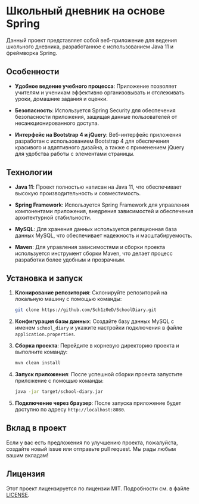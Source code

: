 # Школьный дневник на основе Spring

Данный проект представляет собой веб-приложение для ведения школьного дневника, разработанное с использованием Java 11 и фреймворка Spring.

## Особенности

- **Удобное ведение учебного процесса**: Приложение позволяет учителям и ученикам эффективно организовывать и отслеживать уроки, домашние задания и оценки.

- **Безопасность**: Используется Spring Security для обеспечения безопасности приложения, защищая данные пользователей от несанкционированного доступа.

- **Интерфейс на Bootstrap 4 и jQuery**: Веб-интерфейс приложения разработан с использованием Bootstrap 4 для обеспечения красивого и адаптивного дизайна, а также с применением jQuery для удобства работы с элементами страницы.

## Технологии

- **Java 11**: Проект полностью написан на Java 11, что обеспечивает высокую производительность и совместимость.

- **Spring Framework**: Используется Spring Framework для управления компонентами приложения, внедрения зависимостей и обеспечения архитектурной стабильности.

- **MySQL**: Для хранения данных используется реляционная база данных MySQL, что обеспечивает надежность и масштабируемость.

- **Maven**: Для управления зависимостями и сборки проекта используется инструмент сборки Maven, что делает процесс разработки более удобным и прозрачным.

## Установка и запуск

1. **Клонирование репозитория**: Склонируйте репозиторий на локальную машину с помощью команды:

    ```bash
    git clone https://github.com/Sch1z0eD/SchoolDiary.git
    ```

2. **Конфигурация базы данных**: Создайте базу данных MySQL с именем `school_diary` и укажите настройки подключения в файле `application.properties`.

3. **Сборка проекта**: Перейдите в корневую директорию проекта и выполните команду:

    ```bash
    mvn clean install
    ```

4. **Запуск приложения**: После успешной сборки проекта запустите приложение с помощью команды:

    ```bash
    java -jar target/school-diary.jar
    ```

5. **Подключение через браузер**: После запуска приложение будет доступно по адресу `http://localhost:8080`.

## Вклад в проект

Если у вас есть предложения по улучшению проекта, пожалуйста, создайте новый issue или отправьте pull request. Мы рады любым вашим вкладам!

## Лицензия

Этот проект лицензируется по лицензии MIT. Подробности см. в файле [LICENSE](LICENSE).
